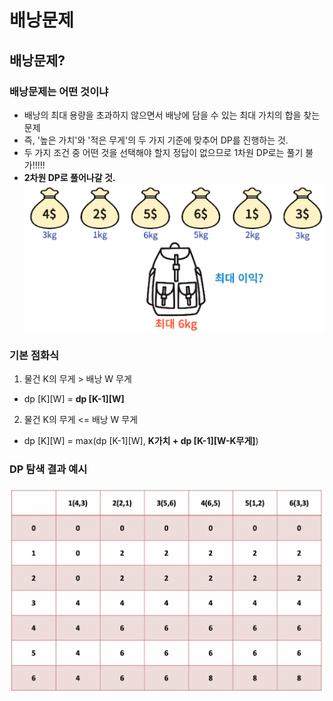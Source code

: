 # 배낭문제

## 배낭문제?

### 배낭문제는 어떤 것이냐

- 배낭의 최대 용량을 초과하지 않으면서 배낭에 담을 수 있는 최대 가치의 합을 찾는 문제
- 즉, '높은 가치'와 '적은 무게'의 두 가지 기준에 맞추어 DP를 진행하는 것.
- 두 가지 조건 중 어떤 것을 선택해야 할지 정답이 없으므로 1차원 DP로는 풀기 불가!!!!!
- **2차원 DP로 풀어나갈 것.**
  ![31_knapsack_1.png](img/31_knapsack_1.png)

### 기본 점화식

1. 물건 K의 무게 > 배낭 W 무게

- dp [K][W] = **dp [K-1][W]**

2. 물건 K의 무게 <= 배낭 W 무게

- dp [K][W] = max(dp [K-1][W], **K가치 + dp [K-1][W-K무게]**)

### DP 탐색 결과 예시

![31_knapsack_2.png](31_knapsack_2/img.png)